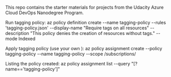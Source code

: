 This repo contains the starter materials for projects from the Udacity Azure Cloud DevOps Nanodegree Program.

Run tagging policy:
az policy definition create --name tagging-policy --rules 'tagging-policy.json' --display-name "Require tags on all resources" --description "This policy denies the creation of resources without tags." --mode Indexed

Apply tagging policy (use your own <subsID>):
az policy assignment create --policy tagging-policy --name tagging-policy --scope /subscriptions/<SubscriptionID>

Listing the policy created:
az policy assignment list --query "[?name=='tagging-policy']"
